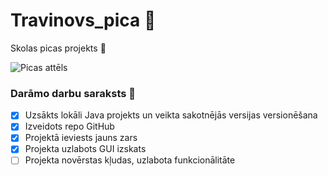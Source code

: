 # Travinovs_pica :pizza:
Skolas picas projekts :pizza:

![Picas attēls](https://simply-delicious-food.com/wp-content/uploads/2020/06/Grilled-Pizza-Margherita-3-300x300.jpg)

### **Darāmo darbu saraksts** :pizza:
- [x] Uzsākts lokāli Java projekts un veikta sakotnējās versijas versionēšana
- [x] Izveidots repo GitHub
- [x] Projektā ieviests jauns zars
- [x] Projekta uzlabots GUI izskats
- [ ] Projekta novērstas kļudas, uzlabota funkcionālitāte
